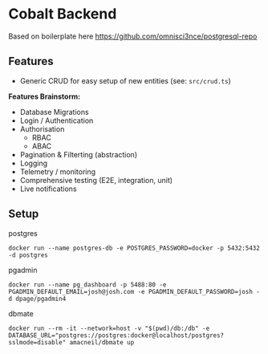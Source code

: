 # Cobalt Backend

Based on boilerplate here https://github.com/omnisci3nce/postgresql-repo

## Features

- Generic CRUD for easy setup of new entities (see: `src/crud.ts`)

**Features Brainstorm:**

- Database Migrations
- Login / Authentication
- Authorisation
  - RBAC
  - ABAC
- Pagination & Filterting (abstraction)
- Logging
- Telemetry / monitoring
- Comprehensive testing (E2E, integration, unit)
- Live notifications

## Setup

postgres

`docker run --name postgres-db -e POSTGRES_PASSWORD=docker -p 5432:5432 -d postgres`

pgadmin

`docker run --name pg_dashboard -p 5488:80 -e PGADMIN_DEFAULT_EMAIL=josh@josh.com -e PGADMIN_DEFAULT_PASSWORD=josh -d dpage/pgadmin4`

dbmate

`docker run --rm -it --network=host -v "$(pwd)/db:/db" -e DATABASE_URL="postgres://postgres:docker@localhost/postgres?sslmode=disable" amacneil/dbmate up`
